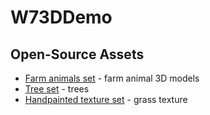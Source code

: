 # W73DDemo
## Open-Source Assets
- [Farm animals set](https://vertexcat.itch.io/farm-animals-set) - farm animal 3D models
- [Tree set](https://vertexcat.itch.io/vertex-color-trees-set) - trees
- [Handpainted texture set](https://lukky-nl.itch.io/handpainted-texture-pack) - grass texture